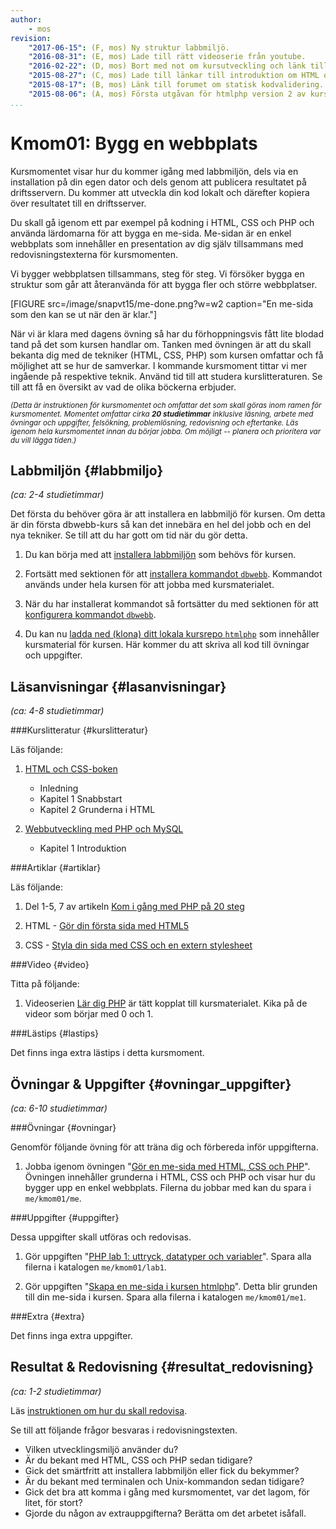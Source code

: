 ```yaml
---
author:
    - mos
revision:
    "2017-06-15": (F, mos) Ny struktur labbmiljö.
    "2016-08-31": (E, mos) Lade till rätt videoserie från youtube.
    "2016-02-22": (D, mos) Bort med not om kursutveckling och länk till version 1.
    "2015-08-27": (C, mos) Lade till länkar till introduktion om HTML och CSS.
    "2015-08-17": (B, mos) Länk till forumet om statisk kodvalidering.
    "2015-08-06": (A, mos) Första utgåvan för htmlphp version 2 av kursen.
...
```

Kmom01: Bygg en webbplats
==================================

Kursmomentet visar hur du kommer igång med labbmiljön, dels via en installation på din egen dator och dels genom att publicera resultatet på driftsservern. Du kommer att utveckla din kod lokalt och därefter kopiera över resultatet till en driftsserver.

Du skall gå igenom ett par exempel på kodning i HTML, CSS och PHP och använda lärdomarna för att bygga en me-sida. Me-sidan är en enkel webbplats som innehåller en presentation av dig själv tillsammans med redovisningstexterna för kursmomenten.

<!--more-->

Vi bygger webbplatsen tillsammans, steg för steg. Vi försöker bygga en struktur som går att återanvända för att bygga fler och större webbplatser.

[FIGURE src=/image/snapvt15/me-done.png?w=w2 caption="En me-sida som den kan se ut när den är klar."]

När vi är klara med dagens övning så har du förhoppningsvis fått lite blodad tand på det som kursen handlar om. Tanken med övningen är att du skall bekanta dig med de tekniker (HTML, CSS, PHP) som kursen omfattar och få möjlighet att se hur de samverkar. I kommande kursmoment tittar vi mer ingående på respektive teknik. Använd tid till att studera kurslitteraturen. Se till att få en översikt av vad de olika böckerna erbjuder.

<small><i>(Detta är instruktionen för kursmomentet och omfattar det som skall göras inom ramen för kursmomentet. Momentet omfattar cirka **20 studietimmar** inklusive läsning, arbete med övningar och uppgifter, felsökning, problemlösning, redovisning och eftertanke. Läs igenom hela kursmomentet innan du börjar jobba. Om möjligt -- planera och prioritera var du vill lägga tiden.)</i></small>



Labbmiljön  {#labbmiljo}
---------------------------------

*(ca: 2-4 studietimmar)*

Det första du behöver göra är att installera en labbmiljö för kursen. Om detta är din första dbwebb-kurs så kan det innebära en hel del jobb och en del nya tekniker. Se till att du har gott om tid när du gör detta.

1. Du kan börja med att [installera labbmiljön](./../labbmiljo) som behövs för kursen. 

1. Fortsätt med sektionen för att [installera kommandot `dbwebb`](dbwebb-cli/kom-igang-och-installera). Kommandot används under hela kursen för att jobba med kursmaterialet.

1. När du har installerat kommandot så fortsätter du med sektionen för att [konfigurera kommandot `dbwebb`](dbwebb-cli/konfiguration).

1. Du kan nu [ladda ned (klona) ditt lokala kursrepo `htmlphp`](dbwebb-cli/clone) som innehåller kursmaterial för kursen. Här kommer du att skriva all kod till övningar och uppgifter.



Läsanvisningar  {#lasanvisningar}
---------------------------------

*(ca: 4-8 studietimmar)*


###Kurslitteratur  {#kurslitteratur}

Läs följande:

1. [HTML och CSS-boken](kunskap/boken-html-och-css-boken)
    * Inledning
    * Kapitel 1 Snabbstart
    * Kapitel 2 Grunderna i HTML

2. [Webbutveckling med PHP och MySQL](kunskap/boken-webbutveckling-med-php-och-mysql)
    * Kapitel 1 Introduktion

<!--
I referenslitteraturen, är följande kapitel relevanta.

1. [Beginning PHP and MySQL: From Novice to Professional](kunskap/boken-beginning-php-and-mysql-from-novice-to-professional).
    * Ch 1: Introducing PHP (läs efter intresse)
    * Ch 2: Configuring your environment (läs efter intresse)
    * Ch 3: PHP Basics
-->



###Artiklar {#artiklar}

Läs följande:

1. Del 1-5, 7 av artikeln [Kom i gång med PHP på 20 steg](kunskap/kom-i-gang-med-php-pa-20-steg)

1. HTML - [Gör din första sida med HTML5](coachen/gor-din-forsta-sida-med-html5)

1. CSS - [Styla din sida med CSS och en extern stylesheet](coachen/styla-din-sida-med-css-och-en-extern-stylesheet)



###Video  {#video}

Titta på följande:

1. Videoserien [Lär dig PHP](https://www.youtube.com/playlist?list=PLKtP9l5q3ce_U0j3HFq9pTVWvr-YQvy0B) är tätt kopplat till kursmaterialet. Kika på de videor som börjar med 0 och 1.



###Lästips {#lastips}

Det finns inga extra lästips i detta kursmoment.



Övningar & Uppgifter  {#ovningar_uppgifter}
-------------------------------------------

*(ca: 6-10 studietimmar)*



###Övningar {#ovningar}

Genomför följande övning för att träna dig och förbereda inför uppgifterna.

1. Jobba igenom övningen "[Gör en me-sida med HTML, CSS och PHP](kunskap/skapa-en-webbsida-med-html-css-och-php)". Övningen innehåller grunderna i HTML, CSS och PHP och visar hur du bygger upp en enkel webbplats. Filerna du jobbar med kan du spara i `me/kmom01/me`.



###Uppgifter {#uppgifter}

Dessa uppgifter skall utföras och redovisas.

1. Gör uppgiften "[PHP lab 1: uttryck, datatyper och variabler](uppgift/php-lab1-uttryck-datatyper-och-variabler)". Spara alla filerna i katalogen `me/kmom01/lab1`.

1. Gör uppgiften "[Skapa en me-sida i kursen htmlphp](uppgift/skapa-en-me-sida-i-kursen-htmlphp)". Detta blir grunden till din me-sida i kursen. Spara alla filerna i katalogen `me/kmom01/me1`.



###Extra {#extra}

Det finns inga extra uppgifter.

<!--
1. Ibland behöver du flytta filer mellan din lokala dator och din webbserver (dock inte i denna kursen eftersom vi gör på ett annat sätt). Då kan ett verktyg som Filezilla, en FTP/SFTP-klient vara till hjälp. Kör igenom artikeln "[Flytta filer till driftsmiljön med sftp och Filezilla](kunskap/flytta-filer-till-driftsmiljon-med-sftp-och-filezilla)" för att lära dig hur det fungerar.

1. Läs kort om [statisk kodvalidering av PHP-kod](t/4441).
-->



Resultat & Redovisning  {#resultat_redovisning}
-----------------------------------------------

*(ca: 1-2 studietimmar)*

Läs [instruktionen om hur du skall redovisa](./../redovisa).

Se till att följande frågor besvaras i redovisningstexten.

* Vilken utvecklingsmiljö använder du?
* Är du bekant med HTML, CSS och PHP sedan tidigare?
* Gick det smärtfritt att installera labbmiljön eller fick du bekymmer?
* Är du bekant med terminalen och Unix-kommandon sedan tidigare?
* Gick det bra att komma i gång med kursmomentet, var det lagom, för litet, för stort?
* Gjorde du någon av extrauppgifterna? Berätta om det arbetet isåfall.

